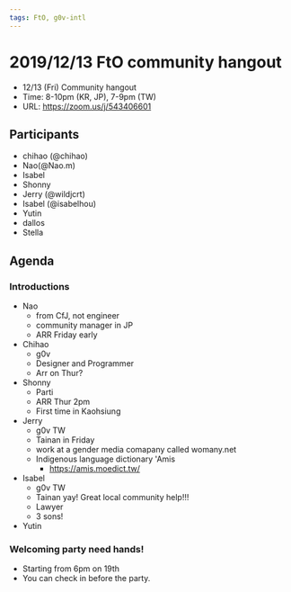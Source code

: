 ```yaml
---
tags: FtO, g0v-intl
---
```

# 2019/12/13 FtO community hangout

- 12/13 (Fri) Community hangout
- Time: 8-10pm (KR, JP), 7-9pm (TW)
- URL: https://zoom.us/j/543406601

## Participants
- chihao (@chihao)
- Nao(@Nao.m)
- Isabel
- Shonny
- Jerry (@wildjcrt)
- Isabel (@isabelhou)
- Yutin
- dallos
- Stella

## Agenda
### Introductions
- Nao
    - from CfJ, not engineer
    - community manager in JP
    - ARR Friday early
- Chihao
    - g0v
    - Designer and Programmer
    - Arr on Thur?
- Shonny
    - Parti
    - ARR Thur 2pm
    - First time in Kaohsiung
- Jerry
    - g0v TW
    - Tainan in Friday
    - work at a gender media comapany called womany.net
    - Indigenous language dictionary 'Amis
        - https://amis.moedict.tw/
- Isabel
    - g0v TW
    - Tainan yay! Great local community help!!!
    - Lawyer
    - 3 sons!
- Yutin

### 

### Welcoming party need hands!
- Starting from 6pm on 19th
- You can check in before the party.